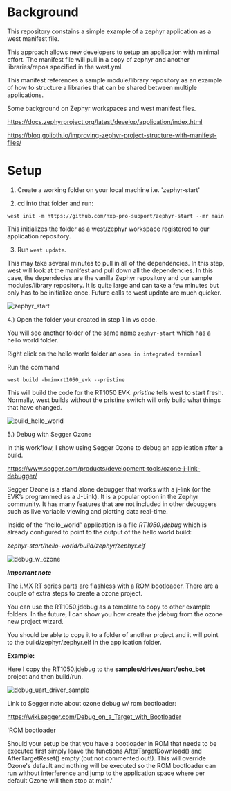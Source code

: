 # Background

This repository constains a simple example of a zephyr application as a west manifest file.

This approach allows new developers to setup an application with minimal effort.  The manifest file will pull in a copy of zephyr and another libraries/repos specified in the west.yml.

This manifest references a sample module/library repository as an example of how to structure a libraries that can be shared between multiple applications.

Some background on Zephyr workspaces and west manifest files.

https://docs.zephyrproject.org/latest/develop/application/index.html

https://blog.golioth.io/improving-zephyr-project-structure-with-manifest-files/


# Setup

1. Create a working folder on your local machine i.e. 'zephyr-start'


2. cd into that folder and run:


```
west init -m https://github.com/nxp-pro-support/zephyr-start --mr main
```

This initializes the folder as a west/zephyr workspace registered to our application repository.

3.  Run `west update`.   

This may take several minutes to pull in all of the dependencies. In this step,  west will look at the manifest and pull down all the dependencies.   In this case, the dependecies are the vanilla Zephyr repository and our sample modules/library repository. It is quite large and can take a few minutes but only has to be initialize once.  Future calls to west update are much quicker.

![zephyr_start](https://github.com/nxp-pro-support/zephyr-start/assets/152433281/8df1b0aa-721d-4895-a4ae-12a2d6c6ff4d)

4.) Open the folder your created in step 1 in vs code.

You will see another folder of the same name `zephyr-start` which has a hello world folder.

Right click on the hello world folder an `open in integrated terminal`

Run the command 

`west build -bmimxrt1050_evk --pristine`

This will build the code for the RT1050 EVK.  *pristine* tells west to start fresh.   Normally,  west builds without the pristine switch will only build what things that have changed.

![build_hello_world](https://github.com/nxp-pro-support/zephyr-start/assets/152433281/00d49408-9aa8-410d-a03b-b8b575e245ca)

5.)  Debug with Segger Ozone

In this workflow, I show using Segger Ozone to debug an application after a build.   

https://www.segger.com/products/development-tools/ozone-j-link-debugger/

Segger Ozone is a stand alone debugger that works with a j-link (or the EVK’s programmed as a J-Link).   It is a popular option in the Zephyr community.   It has many features that are not included in other debuggers such as live variable viewing and plotting data real-time.

Inside of the “hello_world” application is a file *RT1050.jdebug* which is already configured to point to the output of the hello world build:

*zephyr-start/hello-world/build/zephyr/zephyr.elf*

![debug_w_ozone](https://github.com/nxp-pro-support/zephyr-start/assets/152433281/a989f9bd-2523-4e7b-8b55-adedeb7094d7)

***Important note***

The i.MX RT series parts are flashless with a ROM bootloader.   There are a couple of extra steps to create a ozone project. 

You can use the RT1050.jdebug as a template to copy to other example folders. In the future, I can show you how create the jdebug from the ozone new project wizard.

You should be able to copy it to a folder of another project and it will point to the build/zephyr/zephyr.elf in the application folder.

**Example:**

Here I copy the RT1050.jdebug to the **samples/drives/uart/echo_bot** project and then build/run.

![debug_uart_driver_sample](https://github.com/nxp-pro-support/zephyr-start/assets/152433281/0e4389b4-df8a-4205-a49e-6a86e8a922b4)

Link to Segger note about ozone debug w/ rom bootloader:

https://wiki.segger.com/Debug_on_a_Target_with_Bootloader

'ROM bootloader

Should your setup be that you have a bootloader in ROM that needs to be executed first simply leave the functions AfterTargetDownload() and AfterTargetReset() empty (but not commented out!). This will override Ozone's default and nothing will be executed so the ROM bootloader can run without interference and jump to the application space where per default Ozone will then stop at main.'



